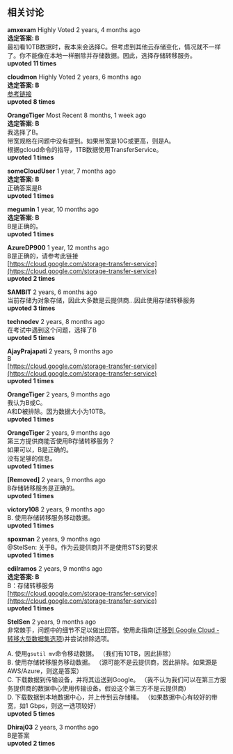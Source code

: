 ## 相关讨论

**amxexam** Highly Voted 2 years, 4 months ago  
**选定答案: B**  
最初看10TB数据时，我本来会选择C。但考虑到其他云存储变化，情况就不一样了。你不能像在本地一样删除并存储数据。因此，选择存储转移服务。  
**upvoted 11 times**

**cloudmon** Highly Voted 2 years, 6 months ago  
**选定答案: B**  
[参考链接](https://cloud.google.com/architecture/migration-to-google-cloud-transferring-your-large-datasets#transfer-options)  
**upvoted 8 times**

**OrangeTiger** Most Recent 8 months, 1 week ago  
**选定答案: B**  
我选择了B。  
带宽规格在问题中没有提到。如果带宽是10G或更高，则是A。  
根据gcloud命令的指导，1TB数据使用TransferService。  
**upvoted 1 times**

**someCloudUser** 1 year, 7 months ago  
**选定答案: B**  
正确答案是B  
**upvoted 1 times**

**megumin** 1 year, 10 months ago  
**选定答案: B**  
B是正确的。  
**upvoted 1 times**

**AzureDP900** 1 year, 12 months ago  
B是正确的，请参考此链接  
[https://cloud.google.com/storage-transfer-service](https://cloud.google.com/storage-transfer-service)  
**upvoted 2 times**

**SAMBIT** 2 years, 6 months ago  
当前存储为对象存储，因此大多数是云提供商…因此使用存储转移服务  
**upvoted 3 times**

**technodev** 2 years, 8 months ago  
在考试中遇到这个问题，选择了B  
**upvoted 5 times**

**AjayPrajapati** 2 years, 9 months ago  
B  
[https://cloud.google.com/storage-transfer-service](https://cloud.google.com/storage-transfer-service)  
**upvoted 1 times**

**OrangeTiger** 2 years, 9 months ago  
我认为B或C。  
A和D被排除。因为数据大小为10TB。  
**upvoted 1 times**

**OrangeTiger** 2 years, 9 months ago  
第三方提供商能否使用B存储转移服务？  
如果可以，B是正确的。  
没有足够的信息。  
**upvoted 1 times**

**[Removed]** 2 years, 9 months ago  
B存储转移服务是正确的。  
**upvoted 1 times**

**victory108** 2 years, 9 months ago  
B. 使用存储转移服务移动数据。  
**upvoted 1 times**

**spoxman** 2 years, 9 months ago  
@StelSen: 关于B。作为云提供商并不是使用STS的要求  
**upvoted 1 times**

**edilramos** 2 years, 9 months ago  
**选定答案: B**  
B：存储转移服务  
[https://cloud.google.com/storage-transfer-service](https://cloud.google.com/storage-transfer-service)  
**upvoted 1 times**

**StelSen** 2 years, 9 months ago  
非常棘手，问题中的细节不足以做出回答。使用此指南([迁移到 Google Cloud - 转移大型数据集选项](https://cloud.google.com/architecture/migration-to-google-cloud-transferring-your-large-datasets#transfer-options))并尝试排除选项。  

A. 使用`gsutil mv`命令移动数据。 （我们有10TB，因此排除）  
B. 使用存储转移服务移动数据。 （源可能不是云提供商，因此排除。如果源是AWS/Azure，则这是答案）  
C. 下载数据到传输设备，并将其运送到Google。 （我不认为我们可以在第三方服务提供商的数据中心使用传输设备。假设这个第三方不是云提供商）  
D. 下载数据到本地数据中心，并上传到云存储桶。 （如果数据中心有较好的带宽，如1 Gbps，则这一选项较好）  
**upvoted 5 times**

**Dhiraj03** 2 years, 3 months ago  
B是答案  
**upvoted 2 times**
